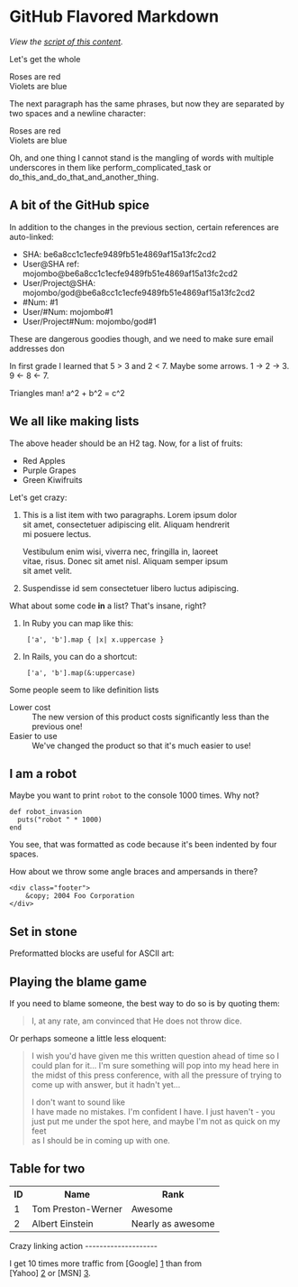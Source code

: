 ﻿GitHub Flavored Markdown
========================

*View the [script of this content](https://github.com/rancomma/MarkDownPS/blob/master/GfmReadme.ps1).*

Let's get the whole 

Roses are red  
Violets are blue

The next paragraph has the same phrases, but now they are separated by two spaces and a newline character:

Roses are red    
Violets are blue

Oh, and one thing I cannot stand is the mangling of words with multiple underscores in them like perform_complicated_task or do_this_and_do_that_and_another_thing.

A bit of the GitHub spice
-------------------------

In addition to the changes in the previous section, certain references are auto-linked:

* SHA: be6a8cc1c1ecfe9489fb51e4869af15a13fc2cd2
* User@SHA ref: mojombo@be6a8cc1c1ecfe9489fb51e4869af15a13fc2cd2
* User/Project@SHA: mojombo/god@be6a8cc1c1ecfe9489fb51e4869af15a13fc2cd2
* \#Num: #1
* User/#Num: mojombo#1
* User/Project#Num: mojombo/god#1

These are dangerous goodies though, and we need to make sure email addresses don

In first grade I learned that 5 > 3 and 2 < 7. Maybe some arrows. 1 -> 2 -> 3. 9 <- 8 <- 7.

Triangles man! a^2 + b^2 = c^2

We all like making lists
------------------------

The above header should be an H2 tag. Now, for a list of fruits:

* Red Apples
* Purple Grapes
* Green Kiwifruits

Let's get crazy:

1. This is a list item with two paragraphs. Lorem ipsum dolor  
   sit amet, consectetuer adipiscing elit. Aliquam hendrerit  
   mi posuere lectus.  
     
   Vestibulum enim wisi, viverra nec, fringilla in, laoreet  
   vitae, risus. Donec sit amet nisl. Aliquam semper ipsum  
   sit amet velit.

2. Suspendisse id sem consectetuer libero luctus adipiscing.

What about some code **in** a list? That's insane, right?

1. In Ruby you can map like this:

        ['a', 'b'].map { |x| x.uppercase }

1. In Rails, you can do a shortcut:

        ['a', 'b'].map(&:uppercase)

Some people seem to like definition lists

<dl>
  <dt>Lower cost</dt>
  <dd>The new version of this product costs significantly less than the previous one!</dd>
  <dt>Easier to use</dt>
  <dd>We've changed the product so that it's much easier to use!</dd>
</dl>

I am a robot
------------

Maybe you want to print `robot` to the console 1000 times. Why not?


```
def robot_invasion
  puts("robot " * 1000)
end
```

You see, that was formatted as code because it's been indented by four spaces.

How about we throw some angle braces and ampersands in there?

    <div class="footer">
        &copy; 2004 Foo Corporation
    </div>

Set in stone
------------

Preformatted blocks are useful for ASCII art:

Playing the blame game
----------------------

If you need to blame someone, the best way to do so is by quoting them:

> I, at any rate, am convinced that He does not throw dice.

Or perhaps someone a little less eloquent:

> I wish you'd have given me this written question ahead of time so I  
> could plan for it... I'm sure something will pop into my head here in  
> the midst of this press conference, with all the pressure of trying to  
> come up with answer, but it hadn't yet...  
>   
> I don't want to sound like  
> I have made no mistakes. I'm confident I have. I just haven't - you  
> just put me under the spot here, and maybe I'm not as quick on my feet  
> as I should be in coming up with one.

Table for two
-------------

<table>
  <tr>
    <th>ID</th><th>Name</th><th>Rank</th>
  </tr>
  <tr>
    <td>1</td><td>Tom Preston-Werner</td><td>Awesome</td>
  </tr>
  <tr>
    <td>2</td><td>Albert Einstein</td><td>Nearly as awesome</td>
  </tr>
</table>
Crazy linking action
--------------------

I get 10 times more traffic from [Google] [1] than from  
[Yahoo] [2] or [MSN] [3].

  [1]: http://google.com/  "Google"

  [2]: http://search.yahoo.com/  "Yahoo Search"

  [3]: http://search.msn.com/  "MSN Search"

